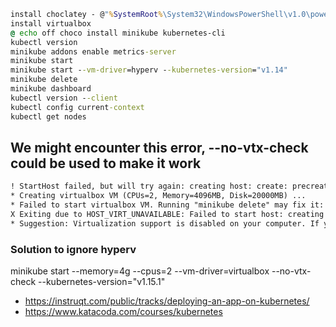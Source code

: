 ```cmd
install choclatey - @"%SystemRoot%\System32\WindowsPowerShell\v1.0\powershell.exe" -NoProfile -InputFormat None -ExecutionPolicy Bypass -Command "iex ((New-Object System.Net.WebClient).DownloadString('https://chocolatey.org/install.ps1'))" && SET "PATH=%PATH%;%ALLUSERSPROFILE%\chocolatey\bin"
install virtualbox
@ echo off choco install minikube kubernetes-cli
kubectl version
minikube addons enable metrics-server
minikube start
minikube start --vm-driver=hyperv --kubernetes-version="v1.14"
minikube delete
minikube dashboard
kubectl version --client
kubectl config current-context
kubectl get nodes
```

## We might encounter this error,  --no-vtx-check could be used to make it work

```txt
! StartHost failed, but will try again: creating host: create: precreate: This computer doesn't have VT-X/AMD-v enabled. Enabling it in the BIOS is mandatory
* Creating virtualbox VM (CPUs=2, Memory=4096MB, Disk=20000MB) ...
* Failed to start virtualbox VM. Running "minikube delete" may fix it: creating host: create: precreate: This computer doesn't have VT-X/AMD-v enabled. Enabling it in the BIOS is mandatory
X Exiting due to HOST_VIRT_UNAVAILABLE: Failed to start host: creating host: create: precreate: This computer doesn't have VT-X/AMD-v enabled. Enabling it in the BIOS is mandatory
* Suggestion: Virtualization support is disabled on your computer. If you are running minikube within a VM, try '--driver=docker'. Otherwise, consult your systems BIOS manual for how to enable virtualization.
```

### Solution to ignore hyperv

minikube start  --memory=4g --cpus=2 --vm-driver=virtualbox  --no-vtx-check --kubernetes-version="v1.15.1"

* https://instruqt.com/public/tracks/deploying-an-app-on-kubernetes/
* https://www.katacoda.com/courses/kubernetes
